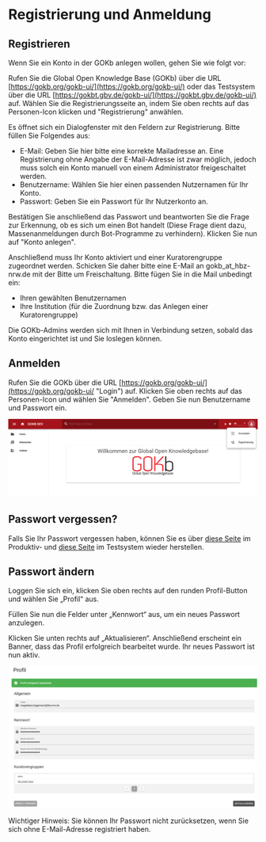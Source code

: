 # Registrierung und Anmeldung

## Registrieren

Wenn Sie ein Konto in der GOKb anlegen wollen, gehen Sie wie folgt vor:

Rufen Sie die Global Open Knowledge Base (GOKb) über die URL [https://gokb.org/gokb-ui/](https://gokb.org/gokb-ui/) oder das Testsystem über die URL [https://gokbt.gbv.de/gokb-ui/](https://gokbt.gbv.de/gokb-ui/) auf. Wählen Sie die Registrierungsseite an, indem Sie oben rechts auf das Personen-Icon klicken und "Registrierung" anwählen.

Es öffnet sich ein Dialogfenster mit den Feldern zur Registrierung. Bitte füllen Sie Folgendes aus:

+   E-Mail: Geben Sie hier bitte eine korrekte Mailadresse an. Eine Registrierung ohne Angabe der E-Mail-Adresse ist zwar möglich, jedoch muss solch ein Konto manuell von einem Administrator freigeschaltet werden.
+   Benutzername: Wählen Sie hier einen passenden Nutzernamen für Ihr Konto.
+   Passwort: Geben Sie ein Passwort für Ihr Nutzerkonto an.

Bestätigen Sie anschließend das Passwort und beantworten Sie die Frage zur Erkennung, ob es sich um einen Bot handelt (Diese Frage dient dazu, Massenanmeldungen durch Bot-Programme zu verhindern). Klicken Sie nun auf "Konto anlegen".

Anschließend muss Ihr Konto aktiviert und einer Kuratorengruppe zugeordnet werden. Schicken Sie daher bitte eine E-Mail an gokb_at_hbz-nrw.de mit der Bitte um Freischaltung. Bitte fügen Sie in die Mail unbedingt ein:

+   Ihren gewählten Benutzernamen
+   Ihre Institution (für die Zuordnung bzw. das Anlegen einer Kuratorengruppe)

Die GOKb-Admins werden sich mit Ihnen in Verbindung setzen, sobald das Konto eingerichtet ist und Sie loslegen können.

## Anmelden

Rufen Sie die GOKb über die URL [https://gokb.org/gokb-ui/](https://gokb.org/gokb-ui/ "Login") auf. 
Klicken Sie oben rechts auf das Personen-Icon und wählen Sie "Anmelden". 
Geben Sie nun Benutzername und Passwort ein.

![GOKB login page](../assets/login.de.png "GOKB login page")

## Passwort vergessen? 

Falls Sie Ihr Passwort vergessen haben, können Sie es über 
[diese Seite](https://gokb.org/gokb/register/forgotPassword) im Produktiv- und
[diese Seite](https://gokbt.gbv.de/gokb/register/forgotPassword) im Testsystem 
wieder herstellen.

 ## Passwort ändern
 
Loggen Sie sich ein, klicken Sie oben rechts auf den runden Profil-Button und wählen Sie „Profil“ aus.

Füllen Sie nun die Felder unter „Kennwort“ aus, um ein neues Passwort anzulegen.

Klicken Sie unten rechts auf „Aktualisieren“. Anschließend erscheint ein Banner, dass das Profil erfolgreich bearbeitet wurde. Ihr neues Passwort ist nun aktiv.

![GOKB change password page](../assets/change-password.de.png "GOKB change password")

Wichtiger Hinweis: Sie können Ihr Passwort nicht zurücksetzen, wenn Sie sich ohne E-Mail-Adresse registriert haben.
